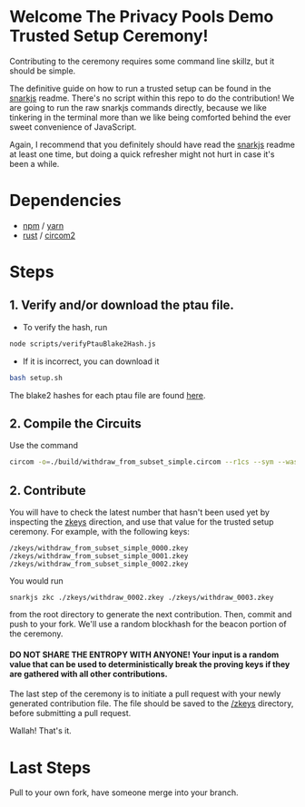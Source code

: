 # Welcome The Privacy Pools Demo Trusted Setup Ceremony!
Contributing to the ceremony requires some command line skillz, but it should be simple.

The definitive guide on how to run a trusted setup can be found in the [snarkjs](https://github.com/iden3/snarkjs) readme. There's no script within this repo to do the contribution! We are going to run the raw snarkjs commands directly, because we like tinkering in the terminal more than we like being comforted behind the ever sweet convenience of JavaScript.

Again, I recommend that you definitely should have read the [snarkjs](https://github.com/iden3/snarkjs) readme at least one time, but doing a quick refresher might not hurt in case it's been a while.

# Dependencies
 - [npm](https://www.npmjs.com/) / [yarn](https://yarnpkg.com/)
 - [rust](https://www.rust-lang.org/tools/install) / [circom2](https://docs.circom.io/getting-started/installation/)

# Steps
## 1. Verify and/or download the ptau file.
 - To verify the hash, run

```sh
node scripts/verifyPtauBlake2Hash.js
```
 - If it is incorrect, you can download it
```sh
bash setup.sh
```
The blake2 hashes for each ptau file are found [here](https://github.com/iden3/snarkjs#).

## 2. Compile the Circuits
Use the command
```sh
circom -o=./build/withdraw_from_subset_simple.circom --r1cs --sym --wasm
```

## 2. Contribute
You will have to check the latest number that hasn't been used yet by inspecting the [zkeys](./zkeys) direction, and use that value for the trusted setup ceremony. For example, with the following keys:
```
/zkeys/withdraw_from_subset_simple_0000.zkey
/zkeys/withdraw_from_subset_simple_0001.zkey
/zkeys/withdraw_from_subset_simple_0002.zkey
```

You would run
```
snarkjs zkc ./zkeys/withdraw_0002.zkey ./zkeys/withdraw_0003.zkey
```
from the root directory to generate the next contribution. Then, commit and push to your fork. We'll use a random blockhash for the beacon portion of the ceremony.

#### DO NOT SHARE THE ENTROPY WITH ANYONE! Your input is a random value that can be used to deterministically break the proving keys if they are gathered with all other contributions.

The last step of the ceremony is to initiate a pull request with your newly generated contribution file. The file should be saved to the [/zkeys](./zkeys) directory, before submitting a pull request.


Wallah! That's it.

# Last Steps
Pull to your own fork, have someone merge into your branch.